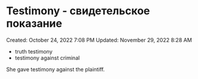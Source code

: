 # Testimony - свидетельское показание

Created: October 24, 2022 7:08 PM
Updated: November 29, 2022 8:28 AM

- truth testimony
- testimony against criminal

She gave testimony against the plaintiff.